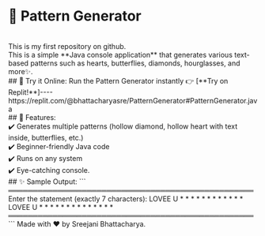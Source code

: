 # 🎨 Pattern Generator
<br>
This is my first repository on github. 
<br>
This is a simple **Java console application** that generates various text-based patterns such as hearts, butterflies, diamonds, hourglasses, and more✨.
<br>
## 🚀 Try it Online: 
Run the Pattern Generator instantly 👉 [**Try on Replit!**]----https://replit.com/@bhattacharyasre/PatternGenerator#PatternGenerator.java
<br>
## 📌 Features:
<br>
✔️ Generates multiple patterns (hollow diamond, hollow heart with text inside, butterflies, etc.)  
<br>
✔️ Beginner-friendly Java code  
<br>
✔️ Runs on any system
<br>
✔️ Eye-catching console.
<br>
## ✨ Sample Output:
```
══════════════════════════════════════════════════
Enter the statement (exactly 7 characters):       
LOVEE U
  * *   * *        
 *   * *   *       
*     *     *      
*  LOVEE U  *      
*           *      
 *         *       
  *       *        
   *     *
    *   *
     * *
      *
══════════════════════════════════════════════════
```
Made with ❤️ by Sreejani Bhattacharya.


